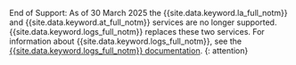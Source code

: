 End of Support: As of 30 March 2025 the {{site.data.keyword.la_full_notm}} and {{site.data.keyword.at_full_notm}} services are no longer supported. {{site.data.keyword.logs_full_notm}} replaces these two services. For information about {{site.data.keyword.logs_full_notm}}, see the [{{site.data.keyword.logs_full_notm}} documentation](/docs/cloud-logs).
{: attention}
